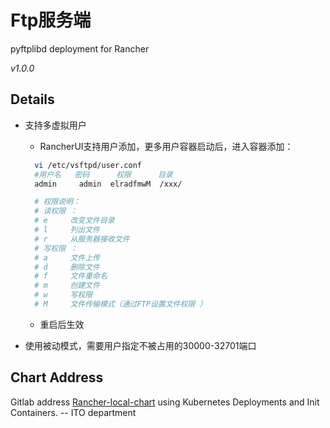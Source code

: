 # Ftp服务端
pyftplibd deployment for Rancher

_v1.0.0_

## Details
* 支持多虚拟用户
  - RancherUI支持用户添加，更多用户容器启动后，进入容器添加：
  ```bash
    vi /etc/vsftpd/user.conf
    #用户名   密码      权限      目录
    admin     admin  elradfmwM  /xxx/

    # 权限说明：
    # 读权限 ：
    # e     改变文件目录
    # l     列出文件
    # r     从服务器接收文件
    # 写权限 ：
    # a     文件上传
    # d     删除文件
    # f     文件重命名
    # m     创建文件
    # w     写权限
    # M     文件传输模式（通过FTP设置文件权限 ）  
  ```
  - 重启后生效

* 使用被动模式，需要用户指定不被占用的30000-32701端口


## Chart Address

Gitlab address  [Rancher-local-chart](http://192.168.6.126/nebula/rancher-local-charts)
using Kubernetes Deployments and Init Containers.  -- ITO department
